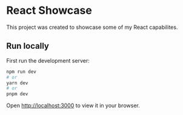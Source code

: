 # React Showcase

This project was created to showcase some of my React capabilites.

## Run locally

First run the development server:

```bash
npm run dev
# or
yarn dev
# or
pnpm dev
```

Open [http://localhost:3000](http://localhost:3000) to view it in your browser.
